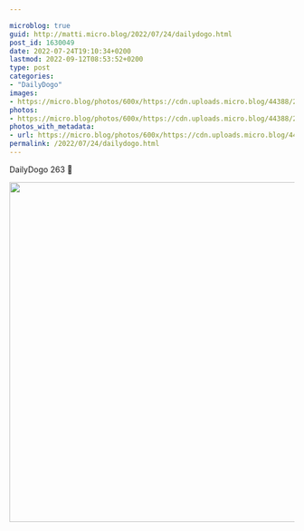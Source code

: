 ```yaml
---

microblog: true
guid: http://matti.micro.blog/2022/07/24/dailydogo.html
post_id: 1630049
date: 2022-07-24T19:10:34+0200
lastmod: 2022-09-12T08:53:52+0200
type: post
categories:
- "DailyDogo"
images:
- https://micro.blog/photos/600x/https://cdn.uploads.micro.blog/44388/2022/65c123e5c2.jpg
photos:
- https://micro.blog/photos/600x/https://cdn.uploads.micro.blog/44388/2022/65c123e5c2.jpg
photos_with_metadata:
- url: https://micro.blog/photos/600x/https://cdn.uploads.micro.blog/44388/2022/65c123e5c2.jpg
permalink: /2022/07/24/dailydogo.html
---
```

DailyDogo 263 🐶

<img src="https://micro.blog/photos/600x/https://blog.martin-haehnel.de/uploads/2022/65c123e5c2.jpg" width="600" height="600" alt="" />
